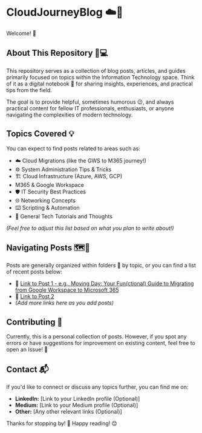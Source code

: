 # CloudJourneyBlog ☁️🚀

Welcome! 👋

## About This Repository 🤔💻

This repository serves as a collection of blog posts, articles, and guides primarily focused on topics within the Information Technology space. Think of it as a digital notebook 📜 for sharing insights, experiences, and practical tips from the field.

The goal is to provide helpful, sometimes humorous 😉, and always practical content for fellow IT professionals, enthusiasts, or anyone navigating the complexities of modern technology.

## Topics Covered 💡

You can expect to find posts related to areas such as:

* ☁️ Cloud Migrations (like the GWS to M365 journey!)
* ⚙️ System Administration Tips & Tricks
* 🏗️ Cloud Infrastructure (Azure, AWS, GCP)
* M365 & Google Workspace
* 🛡️ IT Security Best Practices
* 🌐 Networking Concepts
* ⌨️ Scripting & Automation
* 🤔 General Tech Tutorials and Thoughts

*(Feel free to adjust this list based on what you plan to write about!)*

## Navigating Posts 🗺️🧭

Posts are generally organized within folders 📁 by topic, or you can find a list of recent posts below:

* 🔗 [Link to Post 1 - e.g., Moving Day: Your Fun(ctional) Guide to Migrating from Google Workspace to Microsoft 365](./path/to/your/post1.md)
* 🔗 [Link to Post 2](./path/to/your/post2.md)
* *(Add more links here as you add posts)*

## Contributing 🙌

Currently, this is a personal collection of posts. However, if you spot any errors or have suggestions for improvement on existing content, feel free to open an Issue! 💬

## Contact 📬

If you'd like to connect or discuss any topics further, you can find me on:

* **LinkedIn:** [Link to your LinkedIn profile (Optional)]
* **Medium:** [Link to your Medium profile (Optional)]
* **Other:** [Any other relevant links (Optional)]

Thanks for stopping by! 🙏 Happy reading! 😊
